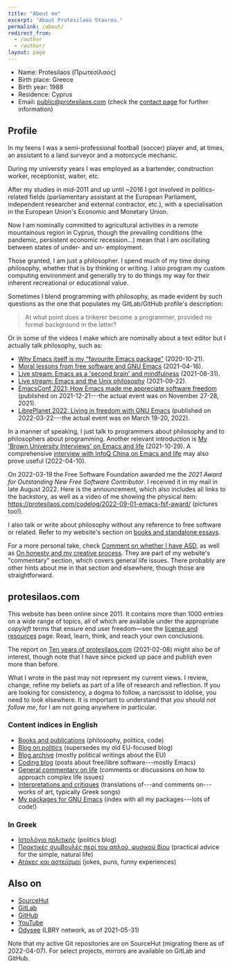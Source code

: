 ```yaml
---
title: "About me"
excerpt: "About Protesilaos Stavrou."
permalink: /about/
redirect_from:
  - /author
  - /author/
layout: page
---
```


* Name: Protesilaos (Πρωτεσίλαος)
* Birth place: Greece
* Birth year: 1988
* Residence: Cyprus
* Email: <public@protesilaos.com> (check the [contact page](https://protesilaos.com/contact/)
  for further information)

## Profile

In my teens I was a semi-professional football (soccer) player and, at
times, an assistant to a land surveyor and a motorcycle mechanic.

During my university years I was employed as a bartender, construction
worker, receptionist, waiter, etc.

After my studies in mid-2011 and up until ~2016 I got involved in
politics-related fields (parliamentary assistant at the European
Parliament, independent researcher and external contractor, etc.), with
a specialisation in the European Union's Economic and Monetary Union.

Now I am nominally committed to agricultural activities in a remote
mountainous region in Cyprus, though the prevailing conditions (the
pandemic, persistent economic recession...) mean that I am oscillating
between states of under- and un- employment.

Those granted, I am just a philosopher.  I spend much of my time doing
philosophy, whether that is by thinking or writing.  I also program my
custom computing environment and generally try to do things my way for
their inherent recreational or educational value.

Sometimes I blend programming with philosophy, as made evident by such
questions as the one that populates my GitLab/GitHub profile's
description:

> At what point does a tinkerer become a programmer, provided no formal
> background in the latter?

Or in some of the videos I make which are nominally about a text editor
but I actually talk philosophy, such as:

+ [Why Emacs itself is my “favourite Emacs
  package”](https://protesilaos.com/codelog/2020-10-21-emacs-favourite-package/)
  (2020-10-21).
+ [Moral lessons from free software and GNU
  Emacs](https://protesilaos.com/codelog/2021-04-16-emacs-moral-lessons/)
  (2021-04-16).
+ [Live stream: Emacs as a 'second brain' and
  mindfulness](https://protesilaos.com/codelog/2021-08-31-emacs-second-brain-mindfulness/)
  (2021-08-31).
+ [Live stream: Emacs and the Unix
  philosophy](https://protesilaos.com/codelog/2021-09-22-live-stream-emacs-unix/)
  (2021-09-22).
+ [EmacsConf 2021: How Emacs made me appreciate software
  freedom](https://protesilaos.com/codelog/2021-12-21-emacsconf2021-freedom/)
  (published on 2021-12-21---the actual event was on November 27-28, 2021).
+ [LibrePlanet 2022: Living in freedom with GNU
  Emacs](https://protesilaos.com/codelog/2022-03-22-libreplanet-emacs-living-freedom/)
  (published on 2022-03-22---the actual event was on March 19-20,
  2022).

In a manner of speaking, I just talk to programmers about philosophy and
to philosophers about programming.  Another relevant introduction is [My
'Brown University Interviews' on Emacs and
life](https://protesilaos.com/codelog/2021-10-29-interview-brown-uni-mag-emacs-life/)
(2021-10-29).  A comprehensive [interview with InfoQ China on Emacs and
life](https://protesilaos.com/codelog/2022-04-10-interview-infoq-china-emacs-life/)
may also prove useful (2022-04-10).

On 2022-03-19 the Free Software Foundation awarded me the _2021 Award
for Outstanding New Free Software Contributor_.  I received it in my
mail in late August 2022.  Here is the announcement, which also includes
all links to the backstory, as well as a video of me showing the
physical item: <https://protesilaos.com/codelog/2022-09-01-emacs-fsf-award/> (pictures too!).

I also talk or write about philosophy without any reference to free
software or related.  Refer to my website's section on [books and
standalone essays](https://protesilaos.com/books).

For a more personal take, check [Comment on whether I have
ASD](https://protesilaos.com/commentary/2022-06-01-asd/), as well as [On
honesty and my creative
process](https://protesilaos.com/commentary/2022-08-29-honesty-creative-process/).
They are part of my website's "commentary" section, which covers general
life issues.  There probably are other hints about me in that section
and elsewhere, though those are straightforward.

## protesilaos.com

This website has been online since 2011.  It contains more than 1000
entries on a wide range of topics, all of which are available under the
appropriate _copyleft_ terms that ensure end user freedom—see the
[license and resources](https://protesilaos.com/license/) page.  Read,
learn, think, and reach your own conclusions.

The report on [Ten years of
protesilaos.com](https://protesilaos.com/news/2021-02-08-website-ten-years/)
(2021-02-08) might also be of interest, though note that I have since
picked up pace and publish even more than before.

What I wrote in the past may not represent my current views.  I review,
change, refine my beliefs as part of a life of research and reflection.
If you are looking for consistency, a dogma to follow, a narcissist to
idolise, you need to look elsewhere.  It is important to understand that
_you should not follow me_, for I am not going anywhere in particular.

### Content indices in English

* [Books and publications](https://protesilaos.com/books/) (philosophy, politics, code)
* [Blog on politics](https://protesilaos.com/politics/) (supersedes my old EU-focused blog)
* [Blog archive](https://protesilaos.com/blog-archive/) (mostly political writings about the EU)
* [Coding blog](https://protesilaos.com/codelog/) (posts about free/libre software---mostly Emacs)
* [General commentary on life](https://protesilaos.com/commentary/) (comments or discussions on how to approach complex life issues)
* [Interpretations and critiques](https://protesilaos.com/interpretations/) (translations of---and comments on---works of art, typically Greek songs)
* [My packages for GNU Emacs](https://protesilaos.com/emacs/) (index with all my packages---lots of code!)

### In Greek

* [Ιστολόγιο πολιτικής](https://protesilaos.com/greek/) (politics blog)
* [Πρακτικές συμβουλές περί του απλού, φυσικού βίου](https://protesilaos.com/life/) (practical advice for the simple, natural life)
* [Ατάκες και αστειϊσμοί](https://protesilaos.com/jokes/) (jokes, puns, funny experiences)

## Also on

* [SourceHut](https://sr.ht/~protesilaos/)
* [GitLab](https://gitlab.com/protesilaos)
* [GitHub](https://github.com/protesilaos)
* [YouTube](https://www.youtube.com/c/ProtesilaosStavrou)
* [Odysee](https://odysee.com/@protesilaos:69b6498b147014fe819188848f8961657f3bf6f3)
  (LBRY network, as of 2021-05-31)

Note that my active Git repositories are on SourceHut (migrating there
as of 2022-04-07).  For select projects, mirrors are available on GitLab
and GitHub.
